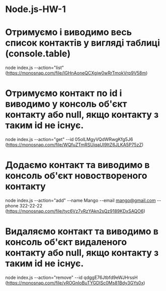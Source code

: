 # Node.js-HW-1

# Отримуємо і виводимо весь список контактів у вигляді таблиці (console.table)

node index.js --action="list" (https://monosnap.com/file/IGHnAoneQCXgjw0wRrTmokVrp9V58m)

# Отримуємо контакт по id і виводимо у консоль об'єкт контакту або null, якщо контакту з таким id не існує.

node index.js --action="get" --id 05olLMgyVQdWRwgKfg5J6 (https://monosnap.com/file/WQfuZTmRSUiqaUI9ItZ6JLKA5P75zZ)

# Додаємо контакт та виводимо в консоль об'єкт новоствореного контакту

node index.js --action="add" --name Mango --email mango@gmail.com --phone 322-22-22 (https://monosnap.com/file/tyc6Vz7vRzYAkn2sQz9189KDxSAQO6)

# Видаляємо контакт та виводимо в консоль об'єкт видаленого контакту або null, якщо контакту з таким id не існує.

node index.js --action="remove" --id qdggE76Jtbfd9eWJHrssH (https://monosnap.com/file/vROGnIoBuTYGDlSc0Ms81Bdy3GYs0x)
